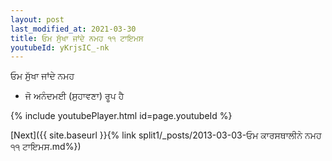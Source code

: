```yaml
---
layout: post
last_modified_at: 2021-03-30
title: ਓਮ ਸੁੱਖਾ ਜਾਂਦੇ ਨਮਹ ੧੧ ਟਾਇਮਸ
youtubeId: yKrjsIC_-nk
---
```

 
 
 ਓਮ ਸੁੱਖਾ ਜਾਂਦੇ ਨਮਹ  
 
 - ਜੋ ਅਨੰਦਮਈ (ਸੁਹਾਵਣਾ) ਰੂਪ ਹੈ 
 
  
 
  
 
 
 
 
 
 


{% include youtubePlayer.html id=page.youtubeId %}
 
[Next]({{ site.baseurl }}{% link  split1/_posts/2013-03-03-ਓਮ ਕਾਰਸਥਾਲੀਨੇ ਨਮਹ ੧੧ ਟਾਇਮਸ.md%})
 
